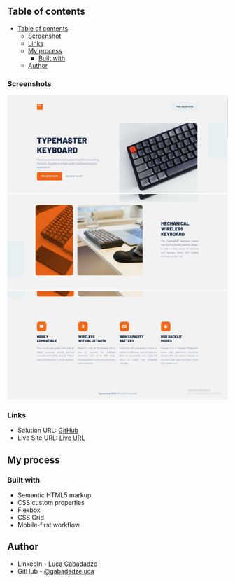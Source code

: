 ## Table of contents
- [Table of contents](#table-of-contents)
  - [Screenshot](#screenshot)
  - [Links](#links)
  - [My process](#my-process)
    - [Built with](#built-with)
  - [Author](#author)






### Screenshots

![](type-master-landing-page-screenshot.png)
![](screenshot-1.png)
![](screenshot-2.png)
### Links

- Solution URL: [GitHub](https://github.com/gabadadzeluca/typemaster-pre-launch-landing-page)
- Live Site URL: [Live URL]()

## My process

### Built with

- Semantic HTML5 markup
- CSS custom properties
- Flexbox
- CSS Grid
- Mobile-first workflow



## Author

- LinkedIn - [Luca Gabadadze](https://www.linkedin.com/in/luca-gabadadze-6068b324a/)
- GitHub - [@gabadadzeluca](https://github.com/gabadadzeluca)


